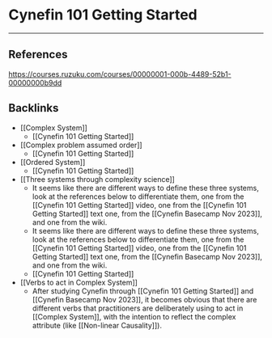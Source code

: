 # Cynefin 101 Getting Started

---
## References

https://courses.ruzuku.com/courses/00000001-000b-4489-52b1-00000000b9dd

## Backlinks
* [[Complex System]]
	* [[Cynefin 101 Getting Started]]
* [[Complex problem assumed order]]
	* [[Cynefin 101 Getting Started]]
* [[Ordered System]]
	* [[Cynefin 101 Getting Started]]
* [[Three systems through complexity science]]
	* It seems like there are different ways to define these three systems, look at the references below to differentiate them, one from the [[Cynefin 101 Getting Started]] video, one from the [[Cynefin 101 Getting Started]] text one, from the [[Cynefin Basecamp Nov 2023]], and one from the wiki.
	* It seems like there are different ways to define these three systems, look at the references below to differentiate them, one from the [[Cynefin 101 Getting Started]] video, one from the [[Cynefin 101 Getting Started]] text one, from the [[Cynefin Basecamp Nov 2023]], and one from the wiki.
	* [[Cynefin 101 Getting Started]]
* [[Verbs to act in Complex System]]
	* After studying Cynefin through [[Cynefin 101 Getting Started]] and [[Cynefin Basecamp Nov 2023]], it becomes obvious that there are different verbs that practitioners are deliberately using to act in [[Complex System]], with the intention to reflect the complex attribute (like [[Non-linear Causality]]).

<!-- #evergreen -->

<!-- {BearID:954F6F75-B9B8-4377-89F8-D62E9B1B78CB} -->
